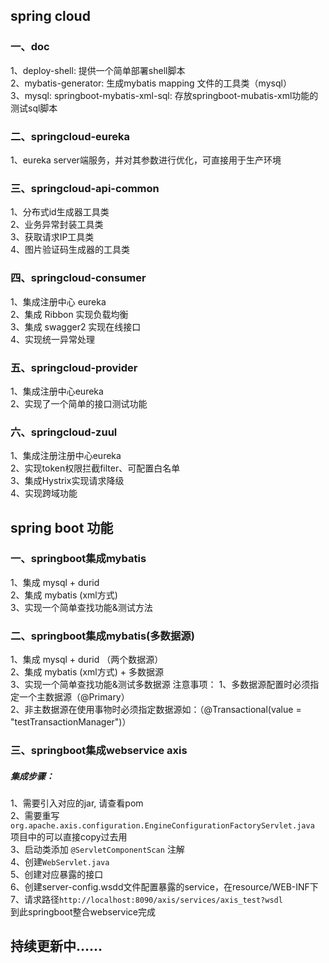 ## spring cloud
### 一、doc
1、deploy-shell: 提供一个简单部署shell脚本<br/>
2、mybatis-generator: 生成mybatis mapping 文件的工具类（mysql）<br/>
3、mysql: springboot-mybatis-xml-sql: 存放springboot-mubatis-xml功能的测试sql脚本

### 二、springcloud-eureka
1、eureka server端服务，并对其参数进行优化，可直接用于生产环境<br/>

### 三、springcloud-api-common
1、分布式id生成器工具类 <br/>
2、业务异常封装工具类 <br/>
3、获取请求IP工具类 <br/>
4、图片验证码生成器的工具类 <br/>

### 四、springcloud-consumer
1、集成注册中心 eureka <br/>
2、集成 Ribbon 实现负载均衡 <br/>
3、集成 swagger2 实现在线接口 <br/>
4、实现统一异常处理 <br/>

### 五、springcloud-provider
1、集成注册中心eureka <br/>
2、实现了一个简单的接口测试功能 <br/>

### 六、springcloud-zuul 
1、集成注册注册中心eureka <br/>
2、实现token权限拦截filter、可配置白名单 <br/>
3、集成Hystrix实现请求降级 <br/>
4、实现跨域功能 <br/>

## spring boot 功能
### 一、springboot集成mybatis
1、集成 mysql + durid <br/>
2、集成 mybatis (xml方式)<br/>
3、实现一个简单查找功能&测试方法

### 二、springboot集成mybatis(多数据源)
1、集成 mysql + durid （两个数据源）<br/>
2、集成 mybatis (xml方式) + 多数据源<br/>
3、实现一个简单查找功能&测试多数据源
注意事项：
1、多数据源配置时必须指定一个主数据源（@Primary）<br/>
2、非主数据源在使用事物时必须指定数据源如：（@Transactional(value = "testTransactionManager")）

### 三、springboot集成webservice axis
##### 集成步骤：
1、需要引入对应的jar, 请查看pom <br/>
2、需要重写`org.apache.axis.configuration.EngineConfigurationFactoryServlet.java` 项目中的可以直接copy过去用 <br/>
3、启动类添加 `@ServletComponentScan` 注解 <br/>
4、创建`WebServlet.java` <br/>
5、创建对应暴露的接口 <br/>
6、创建server-config.wsdd文件配置暴露的service，在resource/WEB-INF下 <br/>
7、请求路径`http://localhost:8090/axis/services/axis_test?wsdl` <br/>
到此springboot整合webservice完成 <br/>


## 持续更新中……
